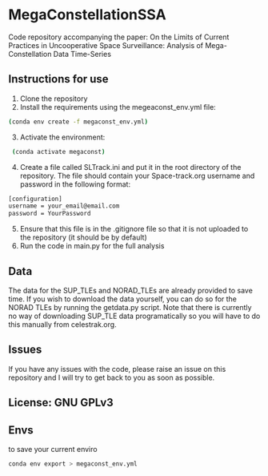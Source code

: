 # MegaConstellationSSA
Code repository accompanying the paper: On the Limits of Current Practices in Uncooperative Space Surveillance: Analysis of Mega-Constellation Data Time-Series

## Instructions for use
1. Clone the repository
2. Install the requirements using the megeaconst_env.yml file:
``` bash
(conda env create -f megaconst_env.yml)
```
3. Activate the environment:
``` bash
 (conda activate megaconst)
```
4. Create a file called SLTrack.ini and put it in the root directory of the repository. The file should contain your Space-track.org username and password in the following format:
``` bash
[configuration]
username = your_email@email.com
password = YourPassword
```
5. Ensure that this file is in the .gitignore file so that it is not uploaded to the repository (it should be by default)
6. Run the code in main.py for the full analysis

## Data
The data for the SUP_TLEs and NORAD_TLEs are already provided to save time. 
If you wish to download the data yourself, you can do so for the NORAD TLEs by running the getdata.py script. Note that there is currently no way of downloading SUP_TLE data programatically so you will have to do this manually from celestrak.org.

## Issues
If you have any issues with the code, please raise an issue on this repository and I will try to get back to you as soon as possible.

## License: GNU GPLv3

## Envs
to save your current enviro
``` bash
conda env export > megaconst_env.yml
```